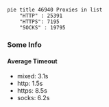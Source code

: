 
```mermaid
pie title 46940 Proxies in list
    "HTTP" : 25391
    "HTTPS": 7195
    "SOCKS" : 19795
```

### Some Info
#### Average Timeout

- mixed: 3.1s
- http: 1.5s
- https: 8.5s
- socks: 6.2s